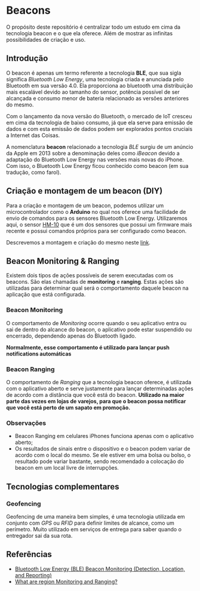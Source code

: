 # Beacons

O propósito deste repositório é centralizar todo um estudo em cima da tecnologia beacon e o que ela oferece. Além de mostrar as infinitas possibilidades de criação e uso. 

## Introdução

O beacon é apenas um termo referente a tecnologia **BLE**, que sua sigla significa *Bluetooth Low Energy*, uma tecnologia criada e anunciada pelo Bluetooth em sua versão 4.0. Ela proporciona ao bluetooth uma distribuição mais escalável devido ao tamanho do sensor, potência possível de ser alcançada e consumo menor de bateria relacionado as versões anteriores do mesmo.

Com o lançamento da nova versão do Bluetooth, o mercado de IoT cresceu em cima da tecnologia de baixo consumo, já que ela serve para emissão de dados e com esta emissão de dados podem ser explorados pontos cruciais a Internet das Coisas.

A nomenclatura **beacon** relacionado a tecnologia *BLE* surgiu de um anúncio da Apple em 2013 sobre a denominação deles como *iBeacon* devido a adaptação do Bluetooth Low Energy nas versões mais novas do iPhone. Com isso, o Bluetooth Low Energy ficou conhecido como beacon (em sua tradução, como farol).

## Criação e montagem de um beacon (DIY)

Para a criação e montagem de um beacon, podemos utilizar um microcontrolador como o **Arduino** no qual nos oferece uma facilidade de envio de comandos para os sensores Bluetooth Low Energy. Utilizaremos aqui, o sensor [HM-10](https://www.itead.cc/serial-port-ble-module-master-slave-hm-10.html) que é um dos sensores que possui um firmware mais recente e possui comandos próprios para ser configurado como beacon.

Descrevemos a montagem e criação do mesmo neste [link](/beacon-hm-10/CONFIGURE-BEACON.md).

## Beacon Monitoring & Ranging

Existem dois tipos de ações possíveis de serem executadas com os beacons. São elas chamadas de **monitoring** e **ranging**. Estas ações são utilizadas para determinar qual será o comportamento daquele beacon na aplicação que está configurada.

### Beacon Monitoring

O comportamento de *Monitoring* ocorre quando o seu aplicativo entra ou sai de dentro do alcance do beacon, o aplicativo pode estar suspendido ou encerrado, dependendo apenas do Bluetooth ligado.

**Normalmente, esse comportamento é utilizado para lançar push notifications automáticas**

### Beacon Ranging

O comportamento de *Ranging* que a tecnologia beacon oferece, é utilizada com o aplicativo aberto e serve justamente para lançar determinadas ações de acordo com a distância que você está do beacon. **Utilizado na maior parte das vezes em lojas de varejos, para que o beacon possa notificar que você está perto de um sapato em promoção.**

### Observações

- Beacon Ranging em celulares iPhones funciona apenas com o aplicativo aberto;
- Os resultados de sinais entre o dispositivo e o beacon podem variar de acordo com o local do mesmo. Se ele estiver em uma bolsa ou bolso, o resultado pode variar bastante, sendo recomendado a colocação do beacon em um local livre de interrupções.

## Tecnologias complementares

### Geofencing

Geofencing de uma maneira bem simples, é uma tecnologia utilizada em conjunto com *GPS* ou *RFID* para definir limites de alcance, como um perímetro. Muito utilizado em serviços de entrega para saber quando o entregador sai da sua rota.

## Referências

- [Bluetooth Low Energy (BLE) Beacon Monitoring (Detection, Location, and Reporting)](http://blogs.cisco.com/wireless/bluetooth-low-energy-ble-beacon-monitoring-detection-location-and-reporting)
- [What are region Monitoring and Ranging?](https://community.estimote.com/hc/en-us/articles/203356607-What-are-region-Monitoring-and-Ranging-)
